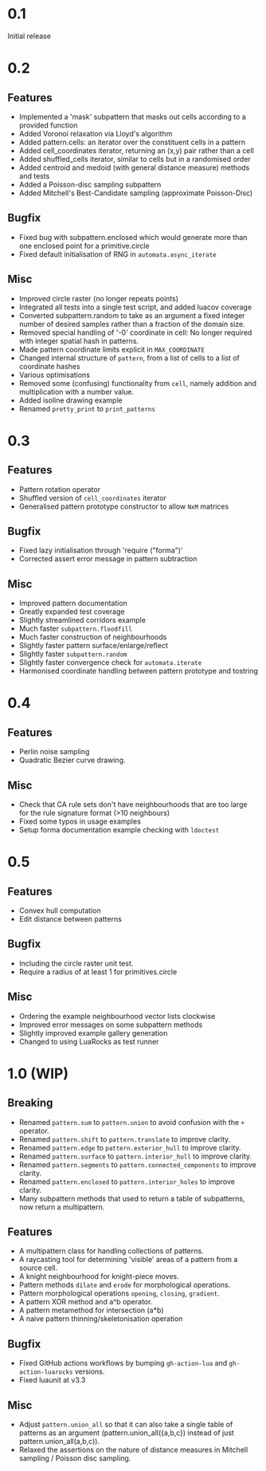 # 0.1
Initial release

# 0.2

## Features
- Implemented a 'mask' subpattern that masks out cells according to a provided
  function
- Added Voronoi relaxation via Lloyd's algorithm
- Added pattern.cells: an iterator over the constituent cells in a pattern
- Added cell_coordinates iterator, returning an (x,y) pair rather than a cell
- Added shuffled_cells iterator, similar to cells but in a randomised order
- Added centroid and medoid (with general distance measure) methods and tests
- Added a Poisson-disc sampling subpattern
- Added Mitchell's Best-Candidate sampling (approximate Poisson-Disc)

## Bugfix
- Fixed bug with subpattern.enclosed which would generate more than one enclosed
  point for a primitive.circle
- Fixed default initialisation of RNG in `automata.async_iterate`

## Misc
- Improved circle raster (no longer repeats points)
- Integrated all tests into a single test script, and added luacov coverage
- Converted subpattern.random to take as an argument a fixed integer number of
  desired samples rather than a fraction of the domain size.
- Removed special handling of '-0' coordinate in cell: No longer required with
  integer spatial hash in patterns.
- Made pattern coordinate limits explicit in `MAX_COORDINATE`
- Changed internal structure of `pattern`, from a list of cells to a list of
  coordinate hashes
- Various optimisations
- Removed some (confusing) functionality from `cell`, namely addition and
  multiplication with a number value.
- Added isoline drawing example
- Renamed `pretty_print` to `print_patterns`

# 0.3

## Features
- Pattern rotation operator
- Shuffled version of `cell_coordinates` iterator
- Generalised pattern prototype constructor to allow `NxM` matrices 

## Bugfix
- Fixed lazy initialisation through 'require ("forma")'
- Corrected assert error message in pattern subtraction

## Misc
- Improved pattern documentation
- Greatly expanded test coverage
- Slightly streamlined corridors example
- Much faster `subpattern.floodfill`
- Much faster construction of neighbourhoods
- Slightly faster pattern surface/enlarge/reflect
- Slightly faster `subpattern.random`
- Slightly faster convergence check for `automata.iterate`
- Harmonised coordinate handling between pattern prototype and tostring
  

# 0.4

## Features
- Perlin noise sampling
- Quadratic Bezier curve drawing.

## Misc
 - Check that CA rule sets don't have neighbourhoods that are too large for 
   the rule signature format (>10 neighbours)
 - Fixed some typos in usage examples
 - Setup forma documentation example checking with `ldoctest`

# 0.5

## Features
 - Convex hull computation
 - Edit distance between patterns

## Bugfix
 - Including the circle raster unit test.
 - Require a radius of at least 1 for primitives.circle

## Misc
 - Ordering the example neighbourhood vector lists clockwise
 - Improved error messages on some subpattern methods
 - Slightly improved example gallery generation
 - Changed to using LuaRocks as test runner

# 1.0 (WIP)

## Breaking
 - Renamed `pattern.sum` to `pattern.union` to avoid confusion with the
   `+` operator.
 - Renamed `pattern.shift` to `pattern.translate` to improve clarity.
 - Renamed `pattern.edge` to `pattern.exterior_hull` to improve clarity.
 - Renamed `pattern.surface` to `pattern.interior_hull` to improve clarity.
 - Renamed `pattern.segments` to `pattern.connected_components` to improve clarity.
 - Renamed `pattern.enclosed` to `pattern.interior_holes` to improve clarity.
 - Many subpattern methods that used to return a table of subpatterns, now return a multipattern.

## Features
 - A multipattern class for handling collections of patterns.
 - A raycasting tool for determining 'visible' areas of a pattern
   from a source cell.
 - A knight neighbourhood for knight-piece moves.
 - Pattern methods `dilate` and `erode` for morphological operations.
 - Pattern morphological operations `opening`, `closing`, `gradient`.
 - A pattern XOR method and a^b operator.
 - A pattern metamethod for intersection (a*b)
 - A naive pattern thinning/skeletonisation operation

## Bugfix
 - Fixed GitHub actions workflows by bumping `gh-action-lua` and
   `gh-action-luarocks` versions.
 - Fixed luaunit at v3.3 

## Misc
 - Adjust `pattern.union_all` so that it can also take a single table of patterns as
   an argument (pattern.union_all({a,b,c}) instead of just pattern.union_all(a,b,c)).
 - Relaxed the assertions on the nature of distance measures in Mitchell
   sampling / Poisson disc sampling.
